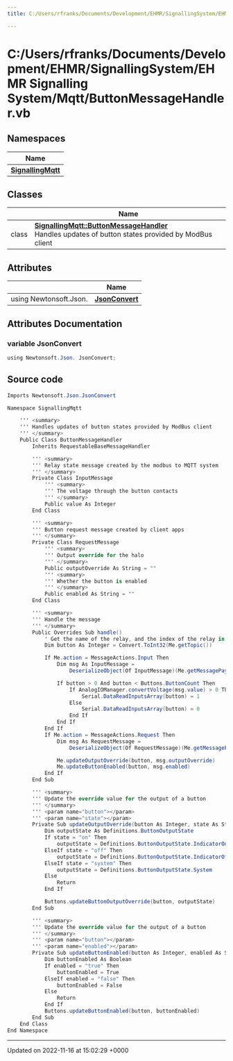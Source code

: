 ```yaml
---
title: C:/Users/rfranks/Documents/Development/EHMR/SignallingSystem/EHMR Signalling System/Mqtt/ButtonMessageHandler.vb

---
```


# C:/Users/rfranks/Documents/Development/EHMR/SignallingSystem/EHMR Signalling System/Mqtt/ButtonMessageHandler.vb



## Namespaces

| Name           |
| -------------- |
| **[SignallingMqtt](/SignallingSystem-doc/vb/Namespaces/namespaceSignallingMqtt/)**  |

## Classes

|                | Name           |
| -------------- | -------------- |
| class | **[SignallingMqtt::ButtonMessageHandler](/SignallingSystem-doc/vb/Classes/classSignallingMqtt_1_1ButtonMessageHandler/)** <br>Handles updates of button states provided by ModBus client  |

## Attributes

|                | Name           |
| -------------- | -------------- |
| ﻿using Newtonsoft.Json. | **[JsonConvert](/SignallingSystem-doc/vb/Files/ButtonMessageHandler_8vb/#variable-jsonconvert)**  |



## Attributes Documentation

### variable JsonConvert

```csharp
﻿using Newtonsoft.Json. JsonConvert;
```



## Source code

```csharp
Imports Newtonsoft.Json.JsonConvert

Namespace SignallingMqtt

    ''' <summary>
    ''' Handles updates of button states provided by ModBus client
    ''' </summary>
    Public Class ButtonMessageHandler
        Inherits RequestableBaseMessageHandler

        ''' <summary>
        ''' Relay state message created by the modbus to MQTT system
        ''' </summary>
        Private Class InputMessage
            ''' <summary>
            ''' The voltage through the button contacts
            ''' </summary>
            Public value As Integer
        End Class

        ''' <summary>
        ''' Button request message created by client apps
        ''' </summary>
        Private Class RequestMessage
            ''' <summary>
            ''' Output override for the halo
            ''' </summary>
            Public outputOverride As String = ""
            ''' <summary>
            ''' Whether the button is enabled
            ''' </summary>
            Public enabled As String = ""
        End Class

        ''' <summary>
        ''' Handle the message
        ''' </summary>
        Public Overrides Sub handle()
            ' Get the name of the relay, and the index of the relay in arrays
            Dim button As Integer = Convert.ToInt32(Me.getTopic())

            If Me.action = MessageActions.Input Then
                Dim msg As InputMessage =
                    DeserializeObject(Of InputMessage)(Me.getMessagePayload())

                If button > 0 And button < Buttons.ButtonCount Then
                    If AnalogIOManager.convertVoltage(msg.value) > 0 Then
                        Serial.DataReadInputsArray(button) = 1
                    Else
                        Serial.DataReadInputsArray(button) = 0
                    End If
                End If
            End If
            If Me.action = MessageActions.Request Then
                Dim msg As RequestMessage =
                    DeserializeObject(Of RequestMessage)(Me.getMessagePayload())

                Me.updateOutputOverride(button, msg.outputOverride)
                Me.updateButtonEnabled(button, msg.enabled)
            End If
        End Sub

        ''' <summary>
        ''' Update the override value for the output of a button
        ''' </summary>
        ''' <param name="button"></param>
        ''' <param name="state"></param>
        Private Sub updateOutputOverride(button As Integer, state As String)
            Dim outputState As Definitions.ButtonOutputState
            If state = "on" Then
                outputState = Definitions.ButtonOutputState.IndicatorOn
            ElseIf state = "off" Then
                outputState = Definitions.ButtonOutputState.IndicatorOff
            ElseIf state = "system" Then
                outputState = Definitions.ButtonOutputState.System
            Else
                Return
            End If

            Buttons.updateButtonOutputOverride(button, outputState)
        End Sub

        ''' <summary>
        ''' Update the override value for the output of a button
        ''' </summary>
        ''' <param name="button"></param>
        ''' <param name="enabled"></param>
        Private Sub updateButtonEnabled(button As Integer, enabled As String)
            Dim buttonEnabled As Boolean
            If enabled = "true" Then
                buttonEnabled = True
            ElseIf enabled = "false" Then
                buttonEnabled = False
            Else
                Return
            End If
            Buttons.updateButtonEnabled(button, buttonEnabled)
        End Sub
    End Class
End Namespace
```


-------------------------------

Updated on 2022-11-16 at 15:02:29 +0000
